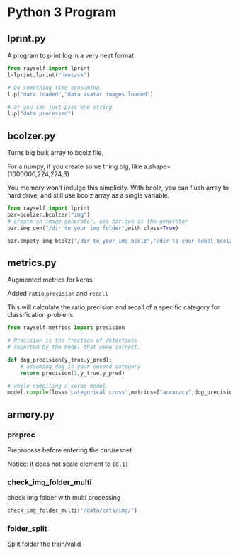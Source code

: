 # Python 3 Program

## lprint.py

A program to print log in a very neat format
````python
from rayself import lprint
l=lprint.lprint("newtask")

# Do something time consuming
l.p("data loaded","data avatar images loaded")

# or you can just pass one string
l.p("data processed")
````

## bcolzer.py

Turns big bulk array to bcolz file.

For a numpy, if you create some thing big, like a.shape=(1000000,224,224,3)

You memory won't indulge this simplicity. With bcolz, you can flush array to hard drive, and still use bcolz array as a single variable.

````python
from rayself import lprint
bzr=bcolzer.bcolzer("img")
# create an image generator, use bzr.gen as the generator
bzr.img_gen("/dir_to_your_img_folder",with_class=True)

bzr.empety_img_bcolz("/dir_to_your_img_bcolz","/dir_to_your_label_bcolz")
````

## metrics.py

Augmented metrics for keras

Added ```ratio```,```precision``` and ```recall```

This will calculate the ratio,precision and recall of a specific category for classification problem.

````python
from rayself.metrics import precision

# Precision is the fraction of detections
# reported by the model that were correct.

def dog_precision(y_true,y_pred):
    # assuming dog is your second category
    return precision(1,y_true,y_pred)

# while compiling a keras model
model.compile(loss='categorical cross',metrics=["accuracy",dog_precision],optimizer="Adam")
````

## armory.py

### preproc

Preprocess before entering the cnn/resnet

Notice: it does not scale element to ````[0,1]````

### check_img_folder_multi

check img folder with multi processing
```python
check_img_folder_multi('/data/cats/img/')
```
### folder_split

Split folder the train/valid


